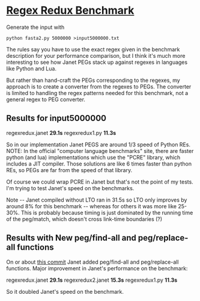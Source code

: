 # [Regex Redux Benchmark](https://benchmarksgame-team.pages.debian.net/benchmarksgame/description/regexredux.html#regexredux)

Generate the input with

```
python fasta2.py 5000000 >input5000000.txt
```

The rules say you have to use the exact regex given in the benchmark
description for your performance comparison, but I think it's much more
interesting to see how Janet PEGs stack up against regexes in languages like
Python and Lua.

But rather than hand-craft the PEGs corresponding to the regexes, my
approach is to create a converter from the regexes to PEGs.  The converter
is limited to handling the regex patterns needed for this benchmark, not a
general regex to PEG converter.

## Results for input5000000

regexredux.janet **29.1s**
regexredux1.py   **11.3s**

So in our implementation Janet PEGS are around 1/3 speed of Python REs.
NOTE: In the official "computer language benchmarks" site, there are faster
python (and lua) implementations which use the "PCRE" library, which
includes a JIT compiler.  Those solutions are like 6 times faster than
python REs, so PEGs are far from the speed of that library.

Of course we could wrap PCRE in Janet but that's not the point of my tests.
I'm trying to test Janet's speed on the benchmarks.

Note -- Janet compiled without LTO ran in 31.5s so LTO only improves by
around 8% for this benchmark -- whereas for others it was more like
25-30%.  This is probably because timing is just dominated by the running
time of the peg/match, which doesn't cross link-time boundaries (?)

## Results with New peg/find-all and peg/replace-all functions

On or about [this commit](https://github.com/janet-lang/janet/commit/e548e1f6e0e2c12a7d8f3cef3bc97292a1ae2418)
Janet added peg/find-all and peg/replace-all functions.  Major improvement
in Janet's performance on the benchmark:

regexredux.janet **29.1s**
regexredux2.janet **15.3s**
regexredux1.py   **11.3s**

So it doubled Janet's speed on the benchmark.
